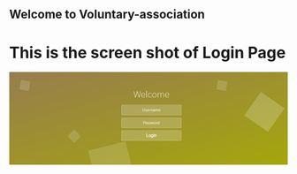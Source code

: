## Welcome to Voluntary-association

# This is the screen shot of Login Page

![Login Page](https://github.com/humayoun007/Voluntary-association/blob/master/login.png)
